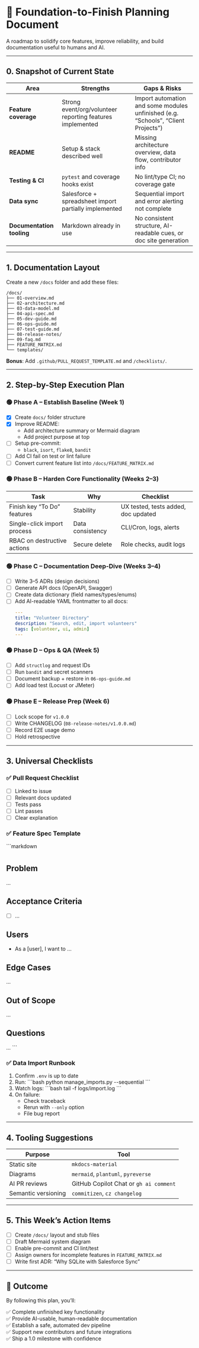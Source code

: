 # 🧱 Foundation-to-Finish Planning Document

A roadmap to solidify core features, improve reliability, and build documentation useful to humans and AI.

---

## 0. Snapshot of Current State

| Area | Strengths | Gaps & Risks |
|------|-----------|--------------|
| **Feature coverage** | Strong event/org/volunteer reporting features implemented | Import automation and some modules unfinished (e.g. “Schools”, “Client Projects”) |
| **README** | Setup & stack described well | Missing architecture overview, data flow, contributor info |
| **Testing & CI** | `pytest` and coverage hooks exist | No lint/type CI; no coverage gate |
| **Data sync** | Salesforce + spreadsheet import partially implemented | Sequential import and error alerting not complete |
| **Documentation tooling** | Markdown already in use | No consistent structure, AI-readable cues, or doc site generation |

---

## 1. Documentation Layout

Create a new `/docs` folder and add these files:

```
/docs/
├── 01-overview.md
├── 02-architecture.md
├── 03-data-model.md
├── 04-api-spec.md
├── 05-dev-guide.md
├── 06-ops-guide.md
├── 07-test-guide.md
├── 08-release-notes/
├── 09-faq.md
├── FEATURE_MATRIX.md
└── templates/
```

**Bonus**: Add `.github/PULL_REQUEST_TEMPLATE.md` and `/checklists/`.

---

## 2. Step-by-Step Execution Plan

### 🟢 Phase A – Establish Baseline (Week 1)

- [x] Create `docs/` folder structure
- [x] Improve README:
  - Add architecture summary or Mermaid diagram
  - Add project purpose at top
- [ ] Setup pre-commit:
  - `black`, `isort`, `flake8`, `bandit`
- [ ] Add CI fail on test or lint failure
- [ ] Convert current feature list into `/docs/FEATURE_MATRIX.md`

### 🟢 Phase B – Harden Core Functionality (Weeks 2–3)

| Task | Why | Checklist |
|------|-----|-----------|
| Finish key “To Do” features | Stability | UX tested, tests added, doc updated |
| Single-click import process | Data consistency | CLI/Cron, logs, alerts |
| RBAC on destructive actions | Secure delete | Role checks, audit logs |

### 🟢 Phase C – Documentation Deep-Dive (Weeks 3–4)

- [ ] Write 3–5 ADRs (design decisions)
- [ ] Generate API docs (OpenAPI, Swagger)
- [ ] Create data dictionary (field names/types/enums)
- [ ] Add AI-readable YAML frontmatter to all docs:
  ```yaml
  ---
  title: "Volunteer Directory"
  description: "Search, edit, import volunteers"
  tags: [volunteer, ui, admin]
  ---
  ```

### 🟢 Phase D – Ops & QA (Week 5)

- [ ] Add `structlog` and request IDs
- [ ] Run `bandit` and secret scanners
- [ ] Document backup + restore in `06-ops-guide.md`
- [ ] Add load test (Locust or JMeter)

### 🟢 Phase E – Release Prep (Week 6)

- [ ] Lock scope for `v1.0.0`
- [ ] Write CHANGELOG (`08-release-notes/v1.0.0.md`)
- [ ] Record E2E usage demo
- [ ] Hold retrospective

---

## 3. Universal Checklists

### ✅ Pull Request Checklist

- [ ] Linked to issue  
- [ ] Relevant docs updated  
- [ ] Tests pass  
- [ ] Lint passes  
- [ ] Clear explanation  

### ✅ Feature Spec Template

\`\`\`markdown
# <Feature Name>

## Problem
...

## Acceptance Criteria
- [ ] ...

## Users
- As a [user], I want to ...

## Edge Cases
...

## Out of Scope
...

## Questions
...
\`\`\`

### ✅ Data Import Runbook

1. Confirm `.env` is up to date  
2. Run:
   \`\`\`bash
   python manage_imports.py --sequential
   \`\`\`
3. Watch logs:
   \`\`\`bash
   tail -f logs/import.log
   \`\`\`
4. On failure:
   - Check traceback
   - Rerun with `--only` option
   - File bug report

---

## 4. Tooling Suggestions

| Purpose | Tool |
|--------|------|
| Static site | `mkdocs-material` |
| Diagrams | `mermaid`, `plantuml`, `pyreverse` |
| AI PR reviews | GitHub Copilot Chat or `gh ai comment` |
| Semantic versioning | `commitizen`, `cz changelog` |

---

## 5. This Week’s Action Items

- [ ] Create `/docs/` layout and stub files
- [ ] Draft Mermaid system diagram
- [ ] Enable pre-commit and CI lint/test
- [ ] Assign owners for incomplete features in `FEATURE_MATRIX.md`
- [ ] Write first ADR: “Why SQLite with Salesforce Sync”

---

## 🎯 Outcome

By following this plan, you’ll:

✅ Complete unfinished key functionality  
✅ Provide AI-usable, human-readable documentation  
✅ Establish a safe, automated dev pipeline  
✅ Support new contributors and future integrations  
✅ Ship a 1.0 milestone with confidence